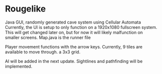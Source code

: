 # Rougelike
Java GUI, randomly generated cave system using Cellular Automata
Currently, the UI is setup to only function on a 1920x1080 fullscreen system. 
This will get changed later on, but for now it will likely malfunction on smaller screens.
Map.java is the runner file

Player movement functions with the arrow keys. 
Currently, 9 tiles are available to move through. a 3x3 grid.

AI will be added in the next update. Sightlines and pathfinding will be implemented.

